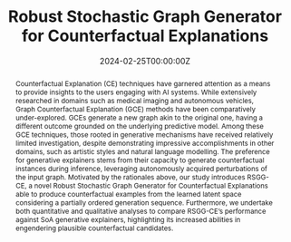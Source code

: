 ---
title: 'Robust Stochastic Graph Generator for Counterfactual Explanations'

# Authors
# If you created a profile for a user (e.g. the default `admin` user), write the username (folder name) here
# and it will be replaced with their full name and linked to their profile.
authors:
  - Mario Alfonso Prado-Romero
  - Bardh Prenkaj
  - Giovanni Stilo

date: '2024-02-25T00:00:00Z'
doi: '10.48550/arXiv.2312.11747'

# Publication type.
# Legend: 0 = Uncategorized; 1 = Conference paper; 2 = Journal article;
# 3 = Preprint / Working Paper; 4 = Report; 5 = Book; 6 = Book section;
# 7 = Thesis; 8 = Patent
publication_types: ['1']

# Publication name and optional abbreviated publication name.
publication: In *Proceedings of the 38th Annual AAAI Conference on Artificial Intelligence*
publication_short: In *AAAI 2024*

abstract: Counterfactual Explanation (CE) techniques have garnered attention as a means to provide insights to the users engaging with AI systems. While extensively researched in domains such as medical imaging and autonomous vehicles, Graph Counterfactual Explanation (GCE) methods have been comparatively under-explored. GCEs generate a new graph akin to the original one, having a different outcome grounded on the underlying predictive model. Among these GCE techniques, those rooted in generative mechanisms have received relatively limited investigation, despite demonstrating impressive accomplishments in other domains, such as artistic styles and natural language modelling. The preference for generative explainers stems from their capacity to generate counterfactual instances during inference, leveraging autonomously acquired perturbations of the input graph. Motivated by the rationales above, our study introduces RSGG-CE, a novel Robust Stochastic Graph Generator for Counterfactual Explanations able to produce counterfactual examples from the learned latent space considering a partially ordered generation sequence. Furthermore, we undertake both quantitative and qualitative analyses to compare RSGG-CE’s performance against SoA generative explainers, highlighting its increased abilities in engendering plausible counterfactual candidates.


tags: ['explainability', 'graph learning']

# Display this page in the Featured widget?
featured: True

# Custom links (uncomment lines below)
# links:
# - name: Custom Link
#   url: http://example.org

url_pdf: ''
url_code: 'https://github.com/aiim-research/GRETEL'
url_dataset: ''
url_poster: '/uploads/posters/AAAI2024.pdf'
url_project: 'https://aiimlab.org/blog/2023/12/19/AAAI_24_Robust_Stochastic_Graph_Generator_for_Counterfactual_Explanations'
url_slides: '/uploads/conference_slides/AAAI2024.pdf'
url_source: ''
url_video: ''

# Featured image
# To use, add an image named `featured.jpg/png` to your page's folder.
image:
  caption: 'Generator vs Discriminator on RSGG-CE for graph counterfactual engendering.'
  focal_point: ''
  preview_only: false


# Slides (optional).
#   Associate this publication with Markdown slides.
#   Simply enter your slide deck's filename without extension.
#   E.g. `slides: "example"` references `content/slides/example/index.md`.
#   Otherwise, set `slides: ""`.
slides: ""
---